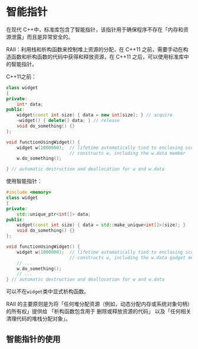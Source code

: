 # 智能指针

在现代 C++中，标准库包含了智能指针，该指针用于确保程序不存在「内存和资源泄露」而且是异常安全的。

RAII：利用栈和析构函数来控制堆上资源的分配，在 C++11 之前，需要手动在构造函数和析构函数的代码中获得和释放资源，在 C++11 之后，可以使用标准库中的智能指针。

C++11之前：

```cpp
class widget
{
private:
    int* data;
public:
    widget(const int size) { data = new int[size]; } // acquire
    ~widget() { delete[] data; } // release
    void do_something() {}
};

void functionUsingWidget() {
    widget w(1000000);  // lifetime automatically tied to enclosing scope
                        // constructs w, including the w.data member
    w.do_something();

} // automatic destruction and deallocation for w and w.data
```

使用智能指针：

```cpp
#include <memory>
class widget
{
private:
    std::unique_ptr<int[]> data;
public:
    widget(const int size) { data = std::make_unique<int[]>(size); }
    void do_something() {}
};

void functionUsingWidget() {
    widget w(1000000);  // lifetime automatically tied to enclosing scope
                        // constructs w, including the w.data gadget member
    // ...
    w.do_something();
    // ...
} // automatic destruction and deallocation for w and w.data
```

可以不在`widget`类中显式析构函数。

RAII 的主要原则是为将「任何堆分配资源（例如，动态分配内存或系统对象句柄）的所有权」提供给 「析构函数包含用于 删除或释放资源的代码」 以及「任何相关清理代码的堆栈分配对象」。

## 智能指针的使用

